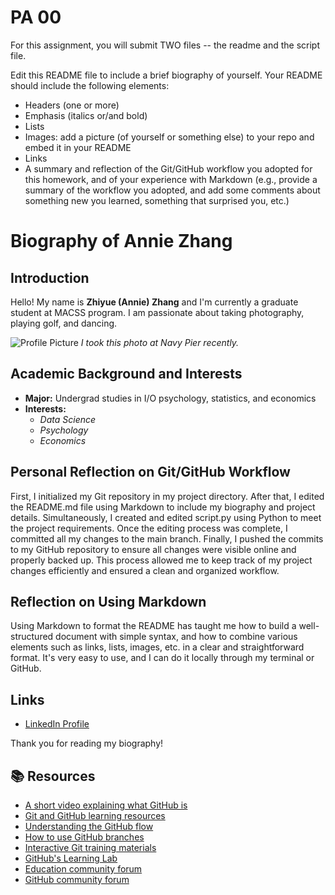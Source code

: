 # PA 00

For this assignment, you will submit TWO files -- the readme and the script file. 


Edit this README file to include a brief biography of yourself. Your README should include the following elements:
* Headers (one or more)
* Emphasis (italics or/and bold)
* Lists
* Images: add a picture (of yourself or something else) to your repo and embed it in your README
* Links
* A summary and reflection of the Git/GitHub workflow you adopted for this homework, and of your experience with Markdown (e.g., provide a summary of the workflow you adopted, and add some comments about something new you learned, something that surprised you, etc.)

# Biography of Annie Zhang

## Introduction
Hello! My name is **Zhiyue (Annie) Zhang** and I'm currently a graduate student at MACSS program. I am passionate about taking photography, playing golf, and dancing.

![Profile Picture](pic.JPG)
*I took this photo at Navy Pier recently.*

## Academic Background and Interests
- **Major:** Undergrad studies in I/O psychology, statistics, and economics
- **Interests:**
  - *Data Science*
  - *Psychology*
  - *Economics*
  
## Personal Reflection on Git/GitHub Workflow
First, I initialized my Git repository in my project directory. After that, I edited the README.md file using Markdown to include my biography and project details. Simultaneously, I created and edited script.py using Python to meet the project requirements. Once the editing process was complete, I committed all my changes to the main branch. Finally, I pushed the commits to my GitHub repository to ensure all changes were visible online and properly backed up. This process allowed me to keep track of my project changes efficiently and ensured a clean and organized workflow.


## Reflection on Using Markdown
Using Markdown to format the README has taught me how to build a well-structured document with simple syntax, and how to combine various elements such as links, lists, images, etc. in a clear and straightforward format. It's very easy to use, and I can do it locally through my terminal or GitHub.

## Links
- [LinkedIn Profile](https://www.linkedin.com/in/zhiyue-zhang-763677327)

Thank you for reading my biography!


## 📚  Resources 
* [A short video explaining what GitHub is](https://www.youtube.com/watch?v=w3jLJU7DT5E&feature=youtu.be) 
* [Git and GitHub learning resources](https://docs.github.com/en/github/getting-started-with-github/git-and-github-learning-resources) 
* [Understanding the GitHub flow](https://guides.github.com/introduction/flow/)
* [How to use GitHub branches](https://www.youtube.com/watch?v=H5GJfcp3p4Q&feature=youtu.be)
* [Interactive Git training materials](https://githubtraining.github.io/training-manual/#/01_getting_ready_for_class)
* [GitHub's Learning Lab](https://github.com/apps/github-learning-lab)
* [Education community forum](https://education.github.community/)
* [GitHub community forum](https://github.community/)
